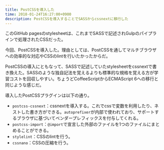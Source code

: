 ```yaml
---
title: PostCSSを導入した
time: 2018-01-24T16:27:00+0900
description: PostCSSを導入することでSASSからcssnextに移行した
---
```


このGitHub pagesのstylesheetは、これまでSASSで記述されGulpのパイプラインで処理されたCSSだった。

今回、PostCSSを導入した。理由としては、PostCSSを通してマルチブラウザへの効率的な対応やCSSのlintを行いたかったからだ。

PostCSSの導入にともなって、SASSで記述していたstylesheetをcssnextで書き換えた。SASSのような独自記法を覚えるよりも標準的な規格を覚える方が学習コストを回収しやすい。ちょうどCoffeeScriptからECMAScript 6への移行と同じような感じだ。

導入したPostCSSプラグインは以下の通り。

* `postcss-cssnext`：cssnextを導入する。これでcssで変数を利用したり、ネストした書き方ができる。`autoprefixer`が内部で使われており、サポートするブラウザに基づいてベンダープレフィックスを付与してくれる。
* `postcss-import`：`@import`で宣言した外部のファイルを1つのファイルにまとめることができる。
* `stylelint`：CSSのlintを行う。
* `cssnano`：CSSの圧縮を行う。
